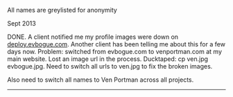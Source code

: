All names are greylisted for anonymity

Sept 2013

DONE. A client notified me my profile images were down on [deploy.evbogue.com](http://deploy.evbogue.com). Another client has been telling me about this for a few days now. Problem: switched from evbogue.com to venportman.com at my main website. Lost an image url in the process. Ducktaped: cp ven.jpg evbogue.jpg. Need to switch all urls to ven.jpg to fix the broken images. 

Also need to switch all names to Ven Portman across all projects.

***
